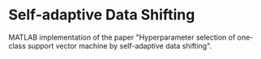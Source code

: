 # Self-adaptive Data Shifting

MATLAB implementation of the paper "Hyperparameter selection of one-class support vector machine by self-adaptive data shifting".
